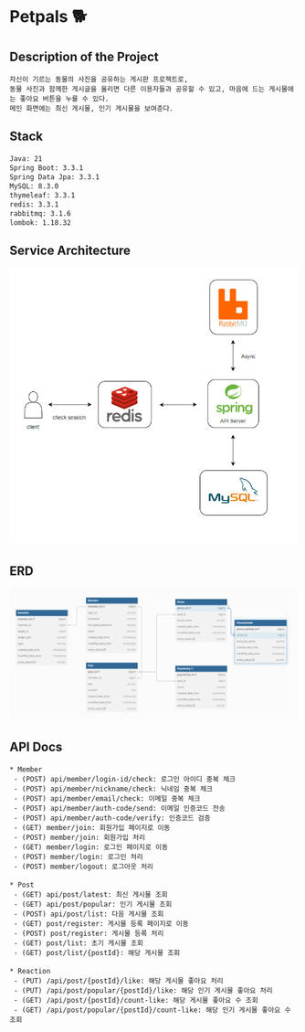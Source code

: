 # Petpals 🐕

## Description of the Project

```asciidoc
자신이 기르는 동물의 사진을 공유하는 게시판 프로젝트로,
동물 사진과 함께한 게시글을 올리면 다른 이용자들과 공유할 수 있고, 마음에 드는 게시물에는 좋아요 버튼을 누를 수 있다.
메인 화면에는 최신 게시물, 인기 게시물을 보여준다.
```

## Stack

```asciidoc
Java: 21
Spring Boot: 3.3.1
Spring Data Jpa: 3.3.1
MySQL: 8.3.0
thymeleaf: 3.3.1
redis: 3.3.1
rabbitmq: 3.1.6
lombok: 1.18.32
```

## Service Architecture

![image.png](images/petpals_architecture.png)

## ERD

![image.png](images/petpals_erd.png)

## API Docs

```asciidoc
* Member
 - (POST) api/member/login-id/check: 로그인 아이디 중복 체크
 - (POST) api/member/nickname/check: 닉네임 중복 체크
 - (POST) api/member/email/check: 이메일 중복 체크
 - (POST) api/member/auth-code/send: 이메일 인증코드 전송
 - (POST) api/member/auth-code/verify: 인증코드 검증
 - (GET) member/join: 회원가입 페이지로 이동
 - (POST) member/join: 회원가입 처리
 - (GET) member/login: 로그인 페이지로 이동
 - (POST) member/login: 로그인 처리
 - (POST) member/logout: 로그아웃 처리

* Post
 - (GET) api/post/latest: 최신 게시물 조회
 - (GET) api/post/popular: 인기 게시물 조회
 - (POST) api/post/list: 다음 게시물 조회
 - (GET) post/register: 게시물 등록 페이지로 이동
 - (POST) post/register: 게시물 등록 처리
 - (GET) post/list: 초기 게시물 조회
 - (GET) post/list/{postId}: 해당 게시물 조회

* Reaction
 - (PUT) /api/post/{postId}/like: 해당 게시물 좋아요 처리
 - (PUT) /api/post/popular/{postId}/like: 해당 인기 게시물 좋아요 처리
 - (GET) /api/post/{postId}/count-like: 해당 게시물 좋아요 수 조회
 - (GET) /api/post/popular/{postId}/count-like: 해당 인기 게시물 좋아요 수 조회
```

